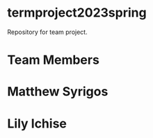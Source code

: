 # termproject2023spring
Repository for team project.

# Team Members
# Matthew Syrigos
# Lily Ichise
